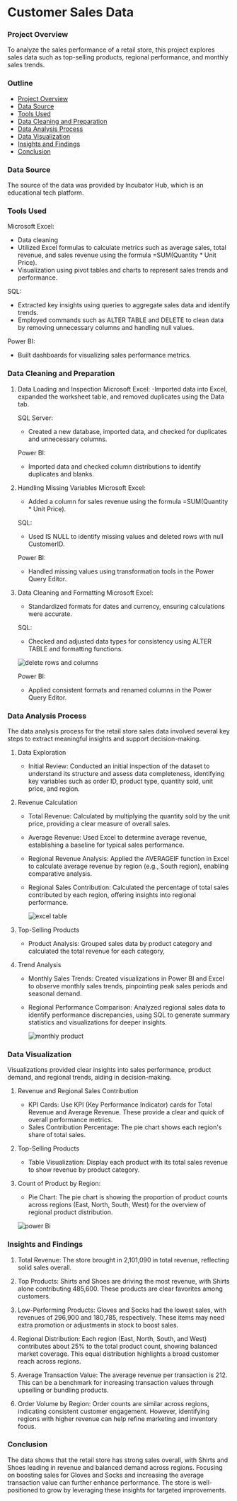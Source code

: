 # Customer Sales Data

### Project Overview
To analyze the sales performance of a retail store, this project explores sales data such as top-selling products, regional performance, and monthly sales trends.

### Outline
- [Project Overview](#project-overview)
- [Data Source](#data-source)
- [Tools Used](#tools-used)
- [Data Cleaning and Preparation](#data-cleaning-and-preparation)
- [Data Analysis Process](#data-analysis-process)
- [Data Visualization](#data-visualization)
- [Insights and Findings](#insights-and-findings)
- [Conclusion](#conclusion)

### Data Source
The source of the data was provided by Incubator Hub, which is an educational tech platform.

### Tools Used
Microsoft Excel:
 - Data cleaning
 - Utilized Excel formulas to calculate metrics such as average sales, total revenue, and sales revenue using the formula =SUM(Quantity * Unit Price).
 - Visualization using pivot tables and charts to represent sales trends and performance.

SQL:
- Extracted key insights using queries to aggregate sales data and identify trends.
- Employed commands such as ALTER TABLE and DELETE to clean data by removing unnecessary columns and handling null values.

Power BI:
- Built dashboards for visualizing sales performance metrics.

### Data Cleaning and Preparation
1. Data Loading and Inspection
   Microsoft Excel:
   -Imported data into Excel, expanded the worksheet table, and removed duplicates using the Data tab.
   
   SQL Server: 
   - Created a new database, imported data, and checked for duplicates and unnecessary columns.

   Power BI: 
   - Imported data and checked column distributions to identify duplicates and blanks.

2. Handling Missing Variables
   Microsoft Excel:
   - Added a column for sales revenue using the formula =SUM(Quantity * Unit Price).
     
   SQL:
   - Used IS NULL to identify missing values and deleted rows with null CustomerID.
     
   Power BI:
   - Handled missing values using transformation tools in the Power Query Editor.
   
4. Data Cleaning and Formatting
   Microsoft Excel:
   - Standardized formats for dates and currency, ensuring calculations were accurate.
     
   SQL:
   - Checked and adjusted data types for consistency using ALTER TABLE and formatting functions.

   ![delete rows and columns](https://github.com/user-attachments/assets/b323a84f-3e10-4ba9-9c1b-c5ac859c9494)

     
   Power BI:
   - Applied consistent formats and renamed columns in the Power Query Editor.

### Data Analysis Process
The data analysis process for the retail store sales data involved several key steps to extract meaningful insights and support decision-making.
1. Data Exploration
   - Initial Review: Conducted an initial inspection of the dataset to understand its structure and assess data completeness, identifying key variables such as order ID, product type, quantity sold, unit price, and region.
     
2. Revenue Calculation
   - Total Revenue: Calculated by multiplying the quantity sold by the unit price, providing a clear measure of overall sales.
   - Average Revenue: Used Excel to determine average revenue, establishing a baseline for typical sales performance.
   - Regional Revenue Analysis: Applied the AVERAGEIF function in Excel to calculate average revenue by region (e.g., South region), enabling comparative analysis.
   - Regional Sales Contribution: Calculated the percentage of total sales contributed by each region, offering insights into regional performance.

     ![excel table](https://github.com/user-attachments/assets/d097427a-a502-40e5-a3d9-a6649cdd2037)

3. Top-Selling Products
   - Product Analysis: Grouped sales data by product category and calculated the total revenue for each category, 

4. Trend Analysis
   - Monthly Sales Trends: Created visualizations in Power BI and Excel to observe monthly sales trends, pinpointing peak sales periods and seasonal demand.
   - Regional Performance Comparison: Analyzed regional sales data to identify performance discrepancies, using SQL to generate summary statistics and visualizations for deeper insights.
  
     ![monthly product](https://github.com/user-attachments/assets/fe75f680-46f9-44b9-9b89-4d043bac96c6)



### Data Visualization 
Visualizations provided clear insights into sales performance, product demand, and regional trends, aiding in decision-making.

1. Revenue and Regional Sales Contribution
   - KPI Cards: Use KPI (Key Performance Indicator) cards for Total Revenue and Average Revenue. These provide a clear and quick of overall performance metrics.
   - Sales Contribution Percentage: The pie chart shows each region's share of total sales.

2. Top-Selling Products
   - Table Visualization: Display each product with its total sales revenue to show revenue by product category.
     
3. Count of Product by Region:
   - Pie Chart: The pie chart is showing the proportion of product counts across regions (East, North, South, West) for the overview of regional product distribution.
     
  
   ![power Bi](https://github.com/user-attachments/assets/5b586680-29c9-4e94-9efc-9c635ed392b1)

### Insights and Findings

1. Total Revenue: The store brought in 2,101,090 in total revenue, reflecting solid sales overall.
   
2. Top Products: Shirts and Shoes are driving the most revenue, with Shirts alone contributing 485,600. These products are clear favorites among customers.
   
3. Low-Performing Products: Gloves and Socks had the lowest sales, with revenues of 296,900 and 180,785, respectively. These items may need extra promotion or adjustments in stock to boost sales.
   
4. Regional Distribution: Each region (East, North, South, and West) contributes about 25% to the total product count, showing balanced market coverage. This equal distribution highlights a broad customer reach across regions.
   
5. Average Transaction Value: The average revenue per transaction is 212. This can be a benchmark for increasing transaction values through upselling or bundling products.
    
6. Order Volume by Region: Order counts are similar across regions, indicating consistent customer engagement. However, identifying regions with higher revenue can help refine marketing and inventory focus.

### Conclusion
The data shows that the retail store has strong sales overall, with Shirts and Shoes leading in revenue and balanced demand across regions. Focusing on boosting sales for Gloves and Socks and increasing the average transaction value can further enhance performance. The store is well-positioned to grow by leveraging these insights for targeted improvements.

